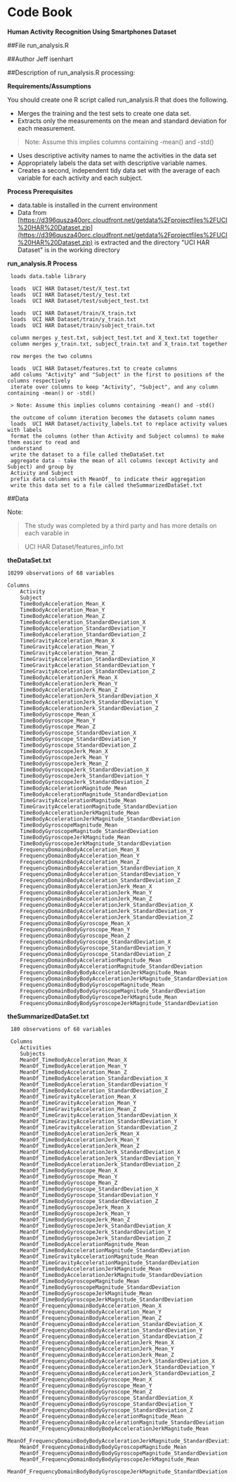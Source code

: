 
Code Book
=====================

**Human Activity Recognition Using Smartphones Dataset**


##File
run_analysis.R

##Author 
Jeff isenhart

##Description of run_analysis.R processing:

**Requirements/Assumptions**

You should create one R script called run_analysis.R that does the following. 
* Merges the training and the test sets to create one data set.
* Extracts only the measurements on the mean and standard deviation for each measurement. 

> Note: Assume this implies columns containing -mean() and -std()

* Uses descriptive activity names to name the activities in the data set
* Appropriately labels the data set with descriptive variable names. 
* Creates a second, independent tidy data set with the average of each variable for each activity and 
each subject. 

**Process Prerequisites**

* data.table is installed in the current environment
* Data from [https://d396qusza40orc.cloudfront.net/getdata%2Fprojectfiles%2FUCI%20HAR%20Dataset.zip](https://d396qusza40orc.cloudfront.net/getdata%2Fprojectfiles%2FUCI%20HAR%20Dataset.zip)
is extracted and the directory "UCI HAR Dataset" is in the working directory
     
**run_analysis.R Process**     

     loads data.table library
     
     loads  UCI HAR Dataset/test/X_test.txt
     loads  UCI HAR Dataset/test/y_test.txt
     loads  UCI HAR Dataset/test/subject_test.txt
     
     loads  UCI HAR Dataset/train/X_train.txt
     loads  UCI HAR Dataset/train/y_train.txt
     loads  UCI HAR Dataset/train/subject_train.txt
     
     column merges y_test.txt, subject_test.txt and X_text.txt together
     column merges y_train.txt, subject_train.txt and X_train.txt together
     
     row merges the two columns
     
     loads  UCI HAR Dataset/features.txt to create columns
     add colums "Activity" and "Subject" in the first to positions of the columns respectively
     iterate over columns to keep "Activity", "Subject", and any column containing -mean() or -std()
     
     > Note: Assume this implies columns containing -mean() and -std()
     
     the outcome of column iteration becomes the datasets column names
     loads  UCI HAR Dataset/activity_labels.txt to replace activity values with labels
     format the columns (other than Activity and Subject columns) to make them easier to read and 
     understand
     write the dataset to a file called theDataSet.txt
     aggregate data - take the mean of all columns (except Activity and Subject) and group by 
     Activity and Subject
     prefix data columns with MeanOf_ to indicate their aggregation
     write this data set to a file called theSummarizedDataSet.txt
     
##Data

Note: 

>The study was completed by a third party and has more details on each varable in 

>UCI HAR Dataset/features_info.txt
     
 **theDataSet.txt**
   
 	10299 observations of 68 variables
 	
 	Columns
		Activity
		Subject
		TimeBodyAcceleration_Mean_X
		TimeBodyAcceleration_Mean_Y
		TimeBodyAcceleration_Mean_Z
		TimeBodyAcceleration_StandardDeviation_X
		TimeBodyAcceleration_StandardDeviation_Y
		TimeBodyAcceleration_StandardDeviation_Z
		TimeGravityAcceleration_Mean_X
		TimeGravityAcceleration_Mean_Y
		TimeGravityAcceleration_Mean_Z
		TimeGravityAcceleration_StandardDeviation_X
		TimeGravityAcceleration_StandardDeviation_Y
		TimeGravityAcceleration_StandardDeviation_Z
		TimeBodyAccelerationJerk_Mean_X
		TimeBodyAccelerationJerk_Mean_Y
		TimeBodyAccelerationJerk_Mean_Z
		TimeBodyAccelerationJerk_StandardDeviation_X
		TimeBodyAccelerationJerk_StandardDeviation_Y
		TimeBodyAccelerationJerk_StandardDeviation_Z
		TimeBodyGyroscope_Mean_X
		TimeBodyGyroscope_Mean_Y
		TimeBodyGyroscope_Mean_Z
		TimeBodyGyroscope_StandardDeviation_X
		TimeBodyGyroscope_StandardDeviation_Y
		TimeBodyGyroscope_StandardDeviation_Z
		TimeBodyGyroscopeJerk_Mean_X
		TimeBodyGyroscopeJerk_Mean_Y
		TimeBodyGyroscopeJerk_Mean_Z
		TimeBodyGyroscopeJerk_StandardDeviation_X
		TimeBodyGyroscopeJerk_StandardDeviation_Y
		TimeBodyGyroscopeJerk_StandardDeviation_Z
		TimeBodyAccelerationMagnitude_Mean
		TimeBodyAccelerationMagnitude_StandardDeviation
		TimeGravityAccelerationMagnitude_Mean
		TimeGravityAccelerationMagnitude_StandardDeviation
		TimeBodyAccelerationJerkMagnitude_Mean
		TimeBodyAccelerationJerkMagnitude_StandardDeviation
		TimeBodyGyroscopeMagnitude_Mean
		TimeBodyGyroscopeMagnitude_StandardDeviation
		TimeBodyGyroscopeJerkMagnitude_Mean
		TimeBodyGyroscopeJerkMagnitude_StandardDeviation
		FrequencyDomainBodyAcceleration_Mean_X
		FrequencyDomainBodyAcceleration_Mean_Y
		FrequencyDomainBodyAcceleration_Mean_Z
		FrequencyDomainBodyAcceleration_StandardDeviation_X
		FrequencyDomainBodyAcceleration_StandardDeviation_Y
		FrequencyDomainBodyAcceleration_StandardDeviation_Z
		FrequencyDomainBodyAccelerationJerk_Mean_X
		FrequencyDomainBodyAccelerationJerk_Mean_Y
		FrequencyDomainBodyAccelerationJerk_Mean_Z
		FrequencyDomainBodyAccelerationJerk_StandardDeviation_X
		FrequencyDomainBodyAccelerationJerk_StandardDeviation_Y
		FrequencyDomainBodyAccelerationJerk_StandardDeviation_Z
		FrequencyDomainBodyGyroscope_Mean_X
		FrequencyDomainBodyGyroscope_Mean_Y
		FrequencyDomainBodyGyroscope_Mean_Z
		FrequencyDomainBodyGyroscope_StandardDeviation_X
		FrequencyDomainBodyGyroscope_StandardDeviation_Y
		FrequencyDomainBodyGyroscope_StandardDeviation_Z
		FrequencyDomainBodyAccelerationMagnitude_Mean
		FrequencyDomainBodyAccelerationMagnitude_StandardDeviation
		FrequencyDomainBodyBodyAccelerationJerkMagnitude_Mean
		FrequencyDomainBodyBodyAccelerationJerkMagnitude_StandardDeviation
		FrequencyDomainBodyBodyGyroscopeMagnitude_Mean
		FrequencyDomainBodyBodyGyroscopeMagnitude_StandardDeviation
		FrequencyDomainBodyBodyGyroscopeJerkMagnitude_Mean
		FrequencyDomainBodyBodyGyroscopeJerkMagnitude_StandardDeviation
		

**theSummarizedDataSet.txt**
 
     180 observations of 68 variables
     
     Columns
     	Activities
		Subjects
		MeanOf_TimeBodyAcceleration_Mean_X
		MeanOf_TimeBodyAcceleration_Mean_Y
		MeanOf_TimeBodyAcceleration_Mean_Z
		MeanOf_TimeBodyAcceleration_StandardDeviation_X
		MeanOf_TimeBodyAcceleration_StandardDeviation_Y
		MeanOf_TimeBodyAcceleration_StandardDeviation_Z
		MeanOf_TimeGravityAcceleration_Mean_X
		MeanOf_TimeGravityAcceleration_Mean_Y
		MeanOf_TimeGravityAcceleration_Mean_Z
		MeanOf_TimeGravityAcceleration_StandardDeviation_X
		MeanOf_TimeGravityAcceleration_StandardDeviation_Y
		MeanOf_TimeGravityAcceleration_StandardDeviation_Z
		MeanOf_TimeBodyAccelerationJerk_Mean_X
		MeanOf_TimeBodyAccelerationJerk_Mean_Y
		MeanOf_TimeBodyAccelerationJerk_Mean_Z
		MeanOf_TimeBodyAccelerationJerk_StandardDeviation_X
		MeanOf_TimeBodyAccelerationJerk_StandardDeviation_Y
		MeanOf_TimeBodyAccelerationJerk_StandardDeviation_Z
		MeanOf_TimeBodyGyroscope_Mean_X
		MeanOf_TimeBodyGyroscope_Mean_Y
		MeanOf_TimeBodyGyroscope_Mean_Z
		MeanOf_TimeBodyGyroscope_StandardDeviation_X
		MeanOf_TimeBodyGyroscope_StandardDeviation_Y
		MeanOf_TimeBodyGyroscope_StandardDeviation_Z
		MeanOf_TimeBodyGyroscopeJerk_Mean_X
		MeanOf_TimeBodyGyroscopeJerk_Mean_Y
		MeanOf_TimeBodyGyroscopeJerk_Mean_Z
		MeanOf_TimeBodyGyroscopeJerk_StandardDeviation_X
		MeanOf_TimeBodyGyroscopeJerk_StandardDeviation_Y
		MeanOf_TimeBodyGyroscopeJerk_StandardDeviation_Z
		MeanOf_TimeBodyAccelerationMagnitude_Mean
		MeanOf_TimeBodyAccelerationMagnitude_StandardDeviation
		MeanOf_TimeGravityAccelerationMagnitude_Mean
		MeanOf_TimeGravityAccelerationMagnitude_StandardDeviation
		MeanOf_TimeBodyAccelerationJerkMagnitude_Mean
		MeanOf_TimeBodyAccelerationJerkMagnitude_StandardDeviation
		MeanOf_TimeBodyGyroscopeMagnitude_Mean
		MeanOf_TimeBodyGyroscopeMagnitude_StandardDeviation
		MeanOf_TimeBodyGyroscopeJerkMagnitude_Mean
		MeanOf_TimeBodyGyroscopeJerkMagnitude_StandardDeviation
		MeanOf_FrequencyDomainBodyAcceleration_Mean_X
		MeanOf_FrequencyDomainBodyAcceleration_Mean_Y
		MeanOf_FrequencyDomainBodyAcceleration_Mean_Z
		MeanOf_FrequencyDomainBodyAcceleration_StandardDeviation_X
		MeanOf_FrequencyDomainBodyAcceleration_StandardDeviation_Y
		MeanOf_FrequencyDomainBodyAcceleration_StandardDeviation_Z
		MeanOf_FrequencyDomainBodyAccelerationJerk_Mean_X
		MeanOf_FrequencyDomainBodyAccelerationJerk_Mean_Y
		MeanOf_FrequencyDomainBodyAccelerationJerk_Mean_Z
		MeanOf_FrequencyDomainBodyAccelerationJerk_StandardDeviation_X
		MeanOf_FrequencyDomainBodyAccelerationJerk_StandardDeviation_Y
		MeanOf_FrequencyDomainBodyAccelerationJerk_StandardDeviation_Z
		MeanOf_FrequencyDomainBodyGyroscope_Mean_X
		MeanOf_FrequencyDomainBodyGyroscope_Mean_Y
		MeanOf_FrequencyDomainBodyGyroscope_Mean_Z
		MeanOf_FrequencyDomainBodyGyroscope_StandardDeviation_X
		MeanOf_FrequencyDomainBodyGyroscope_StandardDeviation_Y
		MeanOf_FrequencyDomainBodyGyroscope_StandardDeviation_Z
		MeanOf_FrequencyDomainBodyAccelerationMagnitude_Mean
		MeanOf_FrequencyDomainBodyAccelerationMagnitude_StandardDeviation
		MeanOf_FrequencyDomainBodyBodyAccelerationJerkMagnitude_Mean
		MeanOf_FrequencyDomainBodyBodyAccelerationJerkMagnitude_StandardDeviation
		MeanOf_FrequencyDomainBodyBodyGyroscopeMagnitude_Mean
		MeanOf_FrequencyDomainBodyBodyGyroscopeMagnitude_StandardDeviation
		MeanOf_FrequencyDomainBodyBodyGyroscopeJerkMagnitude_Mean
		MeanOf_FrequencyDomainBodyBodyGyroscopeJerkMagnitude_StandardDeviation
     
     
